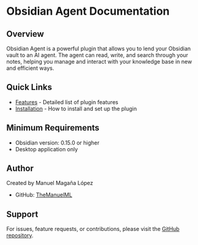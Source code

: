 # Obsidian Agent Documentation

## Overview
Obsidian Agent is a powerful plugin that allows you to lend your Obsidian vault to an AI agent. The agent can read, write, and search through your notes, helping you manage and interact with your knowledge base in new and efficient ways.

## Quick Links
- [Features](features.md) - Detailed list of plugin features
- [Installation](installation.md) - How to install and set up the plugin

## Minimum Requirements
- Obsidian version: 0.15.0 or higher
- Desktop application only

## Author
Created by Manuel Magaña López
- GitHub: [TheManuelML](https://github.com/TheManuelML)

## Support
For issues, feature requests, or contributions, please visit the [GitHub repository](https://github.com/TheManuelML/obsidian-agent). 